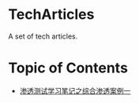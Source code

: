 # TechArticles
A set of tech articles.

# Topic of Contents

* [渗透测试学习笔记之综合渗透案例一](https://github.com/brianwrf/TechArticles/blob/master/%E6%B8%97%E9%80%8F%E6%B5%8B%E8%AF%95%E5%AD%A6%E4%B9%A0%E7%AC%94%E8%AE%B0%E4%B9%8B%E7%BB%BC%E5%90%88%E6%B8%97%E9%80%8F%E6%A1%88%E4%BE%8B%E4%B8%80.md)
